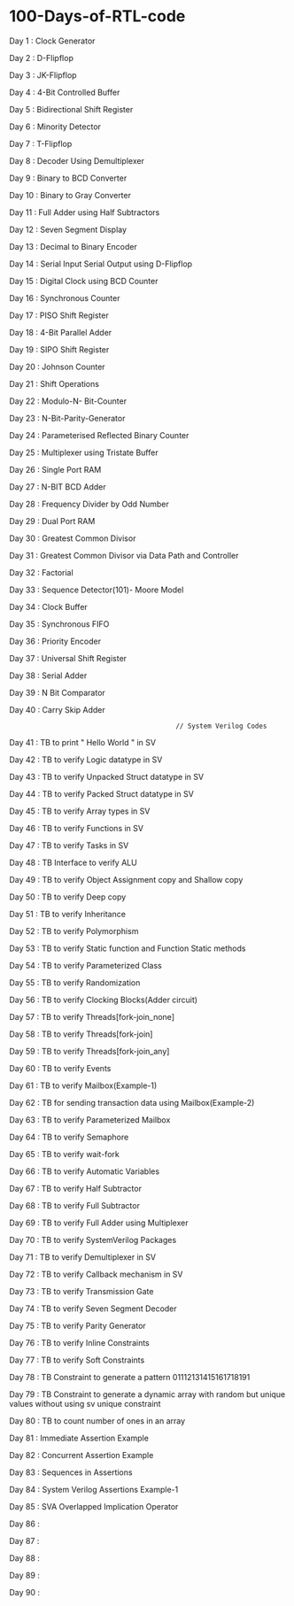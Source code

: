 # 100-Days-of-RTL-code

Day 1 : Clock Generator

Day 2 : D-Flipflop

Day 3 : JK-Flipflop

Day 4 : 4-Bit Controlled Buffer

Day 5 : Bidirectional Shift Register

Day 6 : Minority Detector

Day 7 : T-Flipflop

Day 8 : Decoder Using Demultiplexer 

Day 9 : Binary to BCD Converter

Day 10 : Binary to Gray Converter

Day 11 : Full Adder using Half Subtractors

Day 12 : Seven Segment Display

Day 13 : Decimal to Binary Encoder

Day 14 : Serial Input Serial Output using D-Flipflop

Day 15 : Digital Clock using BCD Counter

Day 16 : Synchronous Counter 

Day 17 : PISO Shift Register

Day 18 : 4-Bit Parallel Adder

Day 19 : SIPO Shift Register

Day 20 : Johnson Counter

Day 21 : Shift Operations

Day 22 : Modulo-N- Bit-Counter

Day 23 : N-Bit-Parity-Generator

Day 24 : Parameterised Reflected Binary Counter

Day 25 : Multiplexer using Tristate Buffer

Day 26 : Single Port RAM 

Day 27 : N-BIT BCD Adder

Day 28 : Frequency Divider by Odd Number

Day 29 : Dual Port RAM

Day 30 : Greatest Common Divisor

Day 31 : Greatest Common Divisor via Data Path and Controller

Day 32 : Factorial

Day 33 : Sequence Detector(101)- Moore Model

Day 34 : Clock Buffer

Day 35 : Synchronous FIFO

Day 36 : Priority Encoder

Day 37 : Universal Shift Register

Day 38 : Serial Adder

Day 39 : N Bit Comparator

Day 40 : Carry Skip Adder

                                              // System Verilog Codes

Day 41 : TB to print " Hello World " in SV

Day 42 : TB to verify Logic datatype in SV

Day 43 : TB to verify Unpacked Struct datatype in SV

Day 44 : TB to verify Packed Struct datatype in SV

Day 45 : TB to verify Array types in SV

Day 46 : TB to verify Functions in SV

Day 47 : TB to verify Tasks in SV

Day 48 : TB Interface to verify ALU 

Day 49 : TB to verify Object Assignment copy and Shallow copy

Day 50 : TB to verify Deep copy

Day 51 : TB to verify Inheritance

Day 52 : TB to verify Polymorphism

Day 53 : TB to verify Static function and Function Static methods

Day 54 : TB to verify Parameterized Class

Day 55 : TB to verify Randomization

Day 56 : TB to verify Clocking Blocks(Adder circuit)

Day 57 : TB to verify Threads[fork-join_none]

Day 58 : TB to verify Threads[fork-join]

Day 59 : TB to verify Threads[fork-join_any]

Day 60 : TB to verify Events

Day 61 : TB to verify Mailbox(Example-1)

Day 62 : TB for sending transaction data using Mailbox(Example-2)

Day 63 : TB to verify Parameterized Mailbox

Day 64 : TB to verify Semaphore

Day 65 : TB to verify wait-fork

Day 66 : TB to verify Automatic Variables

Day 67 : TB to verify Half Subtractor

Day 68 : TB to verify Full Subtractor

Day 69 : TB to verify Full Adder using Multiplexer

Day 70 : TB to verify SystemVerilog Packages

Day 71 : TB to verify Demultiplexer in SV

Day 72 : TB to verify Callback mechanism in SV

Day 73 : TB to verify Transmission Gate

Day 74 : TB to verify Seven Segment Decoder

Day 75 : TB to verify Parity Generator

Day 76 : TB to verify Inline Constraints

Day 77 : TB to verify Soft Constraints

Day 78 : TB Constraint to generate a pattern 01112131415161718191

Day 79 : TB Constraint to generate a dynamic array with random but unique            values without using sv unique constraint


Day 80 : TB to count number of ones in an array

Day 81 : Immediate Assertion Example

Day 82 : Concurrent Assertion Example

Day 83 : Sequences in Assertions

Day 84 : System Verilog Assertions Example-1

Day 85 : SVA Overlapped Implication Operator 

Day 86 : 

Day 87 :

Day 88 :

Day 89 :

Day 90 :
